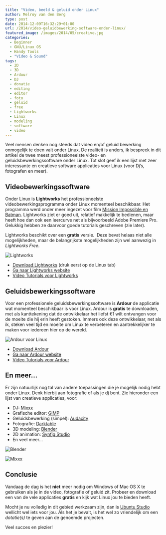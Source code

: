 ```yaml
---
title: "Video, beeld & geluid onder Linux"
author: Melroy van den Berg
type: post
date: 2014-12-09T16:32:29+01:00
url: /2014/video-geluidbewerking-software-onder-linux/
featured_image: /images/2014/05/creative.jpg
categories:
  - Beginner
  - GNU/Linux OS
  - Handy Tools
  - "Video & Sound"
tags:
  - 2D
  - 3D
  - Ardour
  - DJ
  - donatie
  - editing
  - editor
  - foto
  - geluid
  - free
  - Lightworks
  - Linux
  - modeling
  - software
  - video
---
```


Veel mensen denken nog steeds dat video en/of geluid bewerking onmogelijk te doen valt onder Linux. De realiteit is anders, ik bespreek in dit artikel de twee meest professioneelste video- en geluidsbewerkingssoftware onder Linux. Tot slot geef ik een lijst met zeer interessante en creatieve software applicaties voor Linux (voor Dj&#8217;s, fotografen en meer).

## Videobewerkingssoftware

Onder Linux is **Lightworks** het professioneelste videobewerkingsprogramma onder Linux momenteel beschikbaar. Het programma werd onder meer ingezet voor film [Mission Impossible en Batman](http://www.lwks.com/index.php?option=com_content&view=article&id=15&Itemid=176). Lightworks ziet er goed uit, relatief makkelijk te bedienen, maar heeft hoe dan ook een leercurve net als bijvoorbeeld Adobe Premiere Pro. Gelukkig hebben ze daarvoor goede tutorials geschreven (zie later).

Lightworks beschikt over een **gratis** versie.  Deze bevat helaas niet alle mogelijkheden, maar de belangrijkste mogelijkheden zijn wel aanwezig in _Lightworks Free_.

![Lightworks](/images/2014/05/lightworks.png "Lightworks voor Linux")

- [Download Lightworks](http://www.lwks.com/index.php?option=com_lwks&view=download&Itemid=206) (druk eerst op de Linux tab)
- [Ga naar Lightworks website](http://www.lwks.com/index.php?option=com_content&view=article&id=98&Itemid=209)
- [Video Tutorials voor Lightworks](http://www.lwks.com/index.php?option=com_content&view=article&id=107&Itemid=216)

## Geluidsbewerkingssoftware

Voor een professionele geluidsbewerkingssoftware is **Ardour** de applicatie wat momenteel beschikbaar is voor Linux. Ardour is **gratis** te downloaden, met als kanttekening dat de ontwikkelaar het liefst €1 wilt ontvangen voor de moeite die hij erin heeft gestoken. Immers ook deze ontwikkelaar, net als ik, steken veel tijd en moeite om Linux te verbeteren en aantrekkelijker te maken voor iedereen hier op de wereld.

![Ardour voor Linux](/images/2014/05/Ardour.png "Ardour voor Linux")

- [Download Ardour](http://community.ardour.org/download_process_selection_and_amount)
- [Ga naar Ardour website](http://ardour.org/features.html)
- [Video Tutorials voor Ardour](http://community.ardour.org/community#videos)

## En meer...

Er zijn natuurlijk nog tal van andere toepassingen die je mogelijk nodig hebt onder Linux. Denk hierbij aan fotografie of als je dj bent. Zie hieronder een lijst van creatieve applicaties, voor:

- DJ: [Mixxx](http://www.mixxx.org/)
- Grafische editor: [GIMP](www.gimp.org/features/)
- Geluidsbewerking (simpel): [Audacity](http://audacity.sourceforge.net/about/screenshots)
- Fotografie: [Darktable](http://www.darktable.org/about/screenshots/)
- 3D modeling: [Blender](http://www.blender.org/features/)
- 2D animation: [Synfig Studio](http://www.synfig.org)
- En veel meer...

![Blender](/images/2014/05/blender.jpg "Blender voor Linux")

![Mixxx](/images/2014/05/mixxx.png "Mixxx voor Linux")

## Conclusie

Vandaag de dag is het **niet** meer nodig om Windows of Mac OS X te gebruiken als je in de video, fotografie of geluid zit. Probeer en download een van de vele applicaties **gratis** en kijk wat Linux jou te bieden heeft.

Mocht je nu volledig in dit gebied werkzaam zijn, dan is [Ubuntu Studio](http://ubuntustudio.org/) wellicht wel iets voor jou. Als het je bevalt, is het wel zo vriendelijk om een _dotatie(s)_ te geven aan de genoemde projecten.

Veel succes en plezier!
